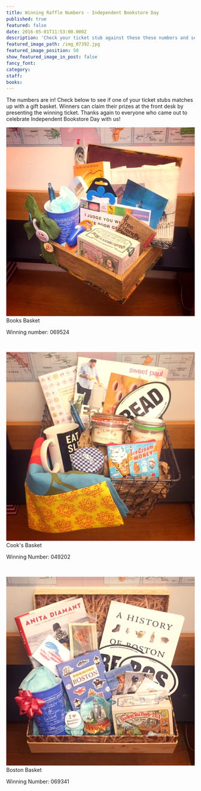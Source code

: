 ```yaml
---
title: Winning Raffle Numbers - Independent Bookstore Day
published: true
featured: false
date: 2016-05-01T11:53:00.000Z
description: 'Check your ticket stub against these these numbers and see if you won an Indie Day gift basket!'
featured_image_path: /img_07392.jpg
featured_image_position: 50
show_featured_image_in_post: false
fancy_font:
category:
staff:
books:
---
```



The numbers are in! Check below to see if one of your ticket stubs matches up with a gift basket. Winners can claim their prizes at the front desk by presenting the winning ticket. Thanks again to everyone who came out to celebrate Independent Bookstore Day with us!

![](/uploads/versions/img_0739---x----640-640x---.jpg)Books Basket

Winning number: 069524

&nbsp;

![](/uploads/versions/img_0740---x----640-640x---.jpg)Cook's Basket

Winning Number: 049202

&nbsp;

![](/uploads/versions/img_0741---x----640-640x---.jpg)Boston Basket

Winning Number: 069341